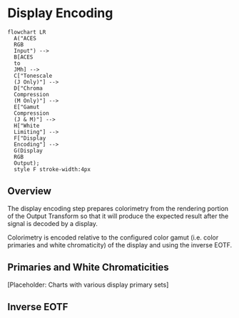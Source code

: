 <!-- SPDX-License-Identifier: CC-BY-4.0 -->
<!-- Copyright Contributors to the ACES Documentation -->


Display Encoding
========

``` mermaid
flowchart LR
  A("ACES 
  RGB 
  Input") --> 
  B[ACES 
  to 
  JMh] --> 
  C["Tonescale 
  (J Only)"] --> 
  D["Chroma 
  Compression 
  (M Only)"] --> 
  E["Gamut 
  Compression 
  (J & M)"] --> 
  H["White
  Limiting"] --> 
  F["Display 
  Encoding"] --> 
  G(Display 
  RGB 
  Output);
  style F stroke-width:4px
```

## Overview

The display encoding step prepares colorimetry from the rendering portion of the Output Transform so that it will produce the expected result after the signal is decoded by a display. 

Colorimetry is encoded relative to the configured color gamut (i.e. color primaries and white chromaticity) of the display and using the inverse EOTF.

## Primaries and White Chromaticities
[Placeholder: Charts with various display primary sets]

## Inverse EOTF

